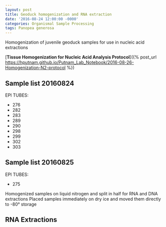 ```yaml
---
layout: post
title: Geoduck homogenization and RNA extraction
date: '2016-08-24 12:00:00 -0000'
categories: Organismal Sample Processing
tags: Panopea generosa
---
```


Homogenization of juvenile geoduck samples for use in nucleic acid extractions

[**Tissue Homogenization for Nucleic Acid Analysis Protocol**]({% post_url https://hputnam.github.io/Putnam_Lab_Notebook/2016-08-26-Homogenization-N2-protocol %})

## Sample list 20160824
EPI TUBES: 
* 276 
* 282
* 283
* 289
* 290
* 298
* 299
* 302
* 303
   
## Sample list 20160825
EPI TUBES: 
* 275 

Homogenized samples on liquid nitrogen and split in half for RNA and DNA extractions
Placed samples immediately on dry ice and moved them directly to -80° storage 

## RNA Extractions
  
  
